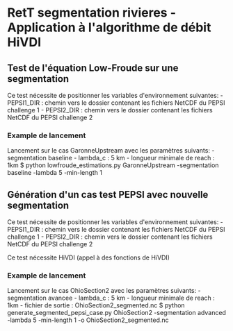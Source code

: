 # RetT segmentation rivieres - Application à l'algorithme de débit HiVDI

## Test de l'équation Low-Froude sur une segmentation

Ce test nécessite de positionner les variables d'environnement suivantes:
    - PEPSI1_DIR : chemin vers le dossier contenant les fichiers NetCDF du PEPSI challenge 1
    - PEPSI2_DIR : chemin vers le dossier contenant les fichiers NetCDF du PEPSI challenge 2

### Example de lancement
Lancement sur le cas GaronneUpstream avec les paramètres suivants:
    - segmentation baseline
    - lambda_c : 5 km
    - longueur minimale de reach : 1km
$ python lowfroude_estimations.py GaronneUpstream -segmentation baseline -lambda 5 -min-length 1

## Génération d'un cas test PEPSI avec nouvelle segmentation

Ce test nécessite de positionner les variables d'environnement suivantes:
    - PEPSI1_DIR : chemin vers le dossier contenant les fichiers NetCDF du PEPSI challenge 1
    - PEPSI2_DIR : chemin vers le dossier contenant les fichiers NetCDF du PEPSI challenge 2
    
Ce test nécessite HiVDI (appel à des fonctions de HiVDI)

### Example de lancement
Lancement sur le cas OhioSection2 avec les paramètres suivants:
    - segmentation avancee
    - lambda_c : 5 km
    - longueur minimale de reach : 1km
    - fichier de sortie : OhioSection2_segmented.nc
$ python generate_segmented_pepsi_case.py OhioSection2 -segmentation advanced -lambda 5 -min-length 1 -o OhioSection2_segmented.nc

